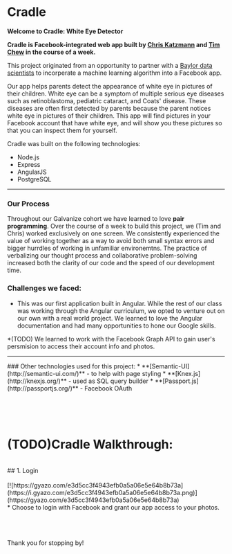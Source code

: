 # Cradle

**Welcome to Cradle: White Eye Detector**

**Cradle is Facebook-integrated web app built by [Chris Katzmann](http://www.github.com/cwkatzmann) and  [Tim Chew](http://www.github.com/timothyrchew) in the course of a week.**

This project originated from an opportunity to partner with a [Baylor data scientists](http://cs.baylor.edu/~hamerly/leuko/) to incorperate a machine learning algorithm into a Facebook app. 

Our app helps parents detect the appearance of white eye in pictures of their children. White eye can be a symptom of multiple serious eye diseases such as retinoblastoma, pediatric cataract, and Coats' disease. These diseases are often first detected by parents because the parent notices white eye in pictures of their children. This app will find pictures in your Facebook account that have white eye, and will show you these pictures so that you can inspect them for yourself.

Cradle was built on the following technologies:
* Node.js
* Express
* AngularJS
* PostgreSQL
<hr>


### Our Process

Throughout our Galvanize cohort we have learned to love **pair programming**. Over the course of a week to build this project, we (Tim and Chris) worked exclusively on one screen. We consistently experienced the value of working together as a way to avoid both small syntax errors and bigger hurrdles of working in unfamiliar environemtns. The practice of verbalizing our thought process and collaborative problem-solving increased both the clarity of our code and the speed of our development time.

### Challenges we faced:

* This was our first application built in Angular. While the rest of our class was working through the Angular curriculum, we opted to venture out on our own with a real world project. We learned to love the Angular documentation and had many opportunities to hone our Google skills.

*(TODO) We learned to work with the Facebook Graph API to gain user's persmision to access their account info and photos. 



<hr>
### Other technologies used for this project:
* **[Semantic-UI](http://semantic-ui.com/)** - to help with page styling
* **[Knex.js](http://knexjs.org/)** - used as SQL query builder
* **[Passport.js](http://passportjs.org/)** - Facebook OAuth

<br><br>
<br>

# (TODO)Cradle Walkthrough:
<br>
##  1. Login

<br>
<br>
[![https://gyazo.com/e3d5cc3f4943efb0a5a06e5e64b8b73a](https://i.gyazo.com/e3d5cc3f4943efb0a5a06e5e64b8b73a.png)](https://gyazo.com/e3d5cc3f4943efb0a5a06e5e64b8b73a)
<br>
* Choose to login with Facebook and grant our app access to your photos.
<br><br><br><br>



Thank you for stopping by!
